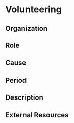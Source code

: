 # Volunteering

## Organization

## Role

## Cause

## Period

## Description

## External Resources
